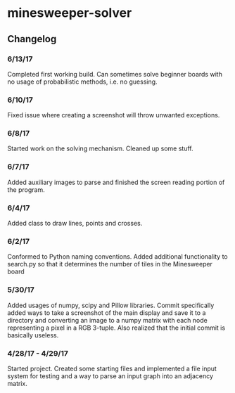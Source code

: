 # minesweeper-solver

## Changelog
### 6/13/17
Completed first working build. Can sometimes solve beginner boards with no usage of probabilistic methods, i.e. no guessing.

### 6/10/17
Fixed issue where creating a screenshot will throw unwanted exceptions.

### 6/8/17
Started work on the solving mechanism. Cleaned up some stuff.

### 6/7/17
Added auxiliary images to parse and finished the screen reading portion of the program.

### 6/4/17
Added class to draw lines, points and crosses.

### 6/2/17
Conformed to Python naming conventions. Added additional functionality to search.py so that it determines the number of tiles in the Minesweeper board

### 5/30/17
Added usages of numpy, scipy and Pillow libraries. Commit specifically added ways to take a screenshot of the main display and save it to a directory and converting an image to a numpy matrix with each node representing a pixel in a RGB 3-tuple. Also realized that the initial commit is basically useless.

### 4/28/17 - 4/29/17
Started project. Created some starting files and implemented a file input system for testing and a way to parse an input graph into an adjacency matrix.
